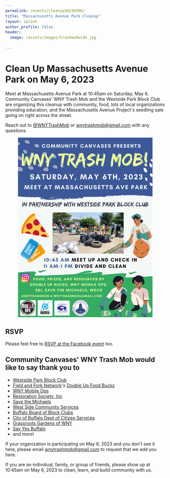 ```yaml
---
permalink: /events/cleanup20230506/
title: "Massachusetts Avenue Park Cleanup"
layout: splash
author_profile: false
header:
  image: /assets/images/trashmobwide.jpg

---
```


# Clean Up Massachusetts Avenue Park on May 6, 2023


Meet at Massachusetts Avenue Park at 10:45am on Saturday, May 6. Community Canvases' WNY Trash Mob and the Westside Park Block Club are organizing this cleanup with community, food, lots of local organizations providing education, and the Massachusetts Avenue Project's seedling sale going on right across the street.

Reach out to [@WNYTrashMob](https://www.instagram.com/wnytrashmob/) or [wnytrashmob@gmail.com](mailto:wnytrashmob@gmail.com) with any questions.

<figure style="max-width: 900px" class="align-center">
  <img src="/assets/images/posters/Cleanup-May-6-2023.jpg" alt="Cleanup Poster">
</figure> 

## RSVP

Please feel free to [RSVP at the Facebook event](https://www.facebook.com/events/5971316449645895) too.

## Community Canvases' WNY Trash Mob would like to say thank you to

- [Westside Park Block Club](https://www.facebook.com/groups/1728245870767705)
- [Field and Fork Network](https://www.fieldandforknetwork.com)'s
  [Double Up Food Bucks](https://doubleupnys.com)
- [WNY Mobile Ops](https://www.wnymobileops.com)
- [Restoration Society, Inc](https://rsiwny.org)
- [Save the Michaels](https://savethemichaels.org)
- [West Side Community Services](http://wscsbuffalo.org/)
- [Buffalo Board of Block Clubs](
  https://www.buffalony.gov/734/Buffalo-Board-of-Block-Clubs)
- [City of Buffalo Dept of Citizen Services](
  https://www.buffalony.gov/1218/Division-of-Citizen-Services)
- [Grassroots Gardens of WNY](https://www.grassrootsgardens.org)
- [Say Yes Buffalo](https://sayyesbuffalo.org)
- and more!

If your organization is participating on May 6, 2023 and you don't see it here,
please email [wnytrashmob@gmail.com](mailto:wnytrashmob@gmail.com) to request
that we add you here.

If you are an individual, family, or group of friends, please show up at
10:45am on May 6, 2023 to clean, learn, and build community with us.

